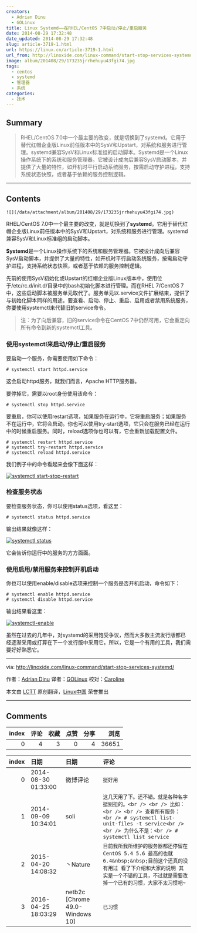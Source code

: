 ```yaml
---
creators:
  - Adrian Dinu
  - GOLinux
title: Linux Systemd——在RHEL/CentOS 7中启动/停止/重启服务
date: 2014-08-29 17:32:48
date_updated: 2014-08-29 17:32:48
slug: article-3719-1.html
url: https://linux.cn/article-3719-1.html
url_from: http://linoxide.com/linux-command/start-stop-services-systemd/
image: album/201408/29/173235jrrhehuyu43fgi74.jpg
tags:
  - centos
  - systemd
  - 管理器
  - 系统
categories:
  - 技术
---
```


## Summary

> RHEL/CentOS 7.0中一个最主要的改变，就是切换到了systemd。它用于替代红帽企业版Linux前任版本中的SysV和Upstart，对系统和服务进行管理。systemd兼容SysV和Linux标准组的启动脚本。Systemd是一个Linux操作系统下的系统和服务管理器。它被设计成向后兼容SysV启动脚本，并提供了大量的特性，如开机时平行启动系统服务，按需启动守护进程，支持系统状态快照，或者基于依赖的服务控制逻辑。

***

<!-- more -->

## Contents

`![](/data/attachment/album/201408/29/173235jrrhehuyu43fgi74.jpg)`

RHEL/CentOS 7.0中一个最主要的改变，就是切换到了**systemd**。它用于替代红帽企业版Linux前任版本中的SysV和Upstart，对系统和服务进行管理。systemd兼容SysV和Linux标准组的启动脚本。

**Systemd**是一个Linux操作系统下的系统和服务管理器。它被设计成向后兼容SysV启动脚本，并提供了大量的特性，如开机时平行启动系统服务，按需启动守护进程，支持系统状态快照，或者基于依赖的服务控制逻辑。

先前的使用SysV初始化或Upstart的红帽企业版Linux版本中，使用位于/etc/rc.d/init.d/目录中的bash初始化脚本进行管理。而在RHEL 7/CentOS 7中，这些启动脚本被服务单元取代了。服务单元以.service文件扩展结束，提供了与初始化脚本同样的用途。要查看、启动、停止、重启、启用或者禁用系统服务，你要使用systemctl来代替旧的service命令。

> 
> 注：为了向后兼容，旧的service命令在CentOS 7中仍然可用，它会重定向所有命令到新的systemctl工具。
> 
> 
> 

### 使用systemctl来启动/停止/重启服务

要启动一个服务，你需要使用如下命令：

```shell
# systemctl start httpd.service
```

这会启动httpd服务，就我们而言，Apache HTTP服务器。

要停掉它，需要以root身份使用该命令：

```shell
# systemctl stop httpd.service
```

要重启，你可以使用restart选项，如果服务在运行中，它将重启服务；如果服务不在运行中，它将会启动。你也可以使用try-start选项，它只会在服务已经在运行中的时候重启服务。同时，reload选项你也可以有，它会重新加载配置文件。

```shell
# systemctl restart httpd.service
# systemctl try-restart httpd.service
# systemctl reload httpd.service
```

我们例子中的命令看起来会像下面这样：

[![systemctl start-stop-restart](https://camo.githubusercontent.com/c48466bdace319ac5de6170de3ab30e50b04fc00/687474703a2f2f6c696e6f786964652e636f6d2f77702d636f6e74656e742f75706c6f6164732f323031342f30382f73797374656d63746c2d73746172742d73746f702d726573746172742e676966)](https://camo.githubusercontent.com/c48466bdace319ac5de6170de3ab30e50b04fc00/687474703a2f2f6c696e6f786964652e636f6d2f77702d636f6e74656e742f75706c6f6164732f323031342f30382f73797374656d63746c2d73746172742d73746f702d726573746172742e676966)

### 检查服务状态

要检查服务状态，你可以使用status选项，看这里：

```shell
# systemctl status httpd.service
```

输出结果就像这样：

[![systemctl status](https://camo.githubusercontent.com/2051c28c1b00a4f865115bfa13a894998e395a30/687474703a2f2f6c696e6f786964652e636f6d2f77702d636f6e74656e742f75706c6f6164732f323031342f30382f73797374656d63746c2d7374617475732e676966)](https://camo.githubusercontent.com/2051c28c1b00a4f865115bfa13a894998e395a30/687474703a2f2f6c696e6f786964652e636f6d2f77702d636f6e74656e742f75706c6f6164732f323031342f30382f73797374656d63746c2d7374617475732e676966)

它会告诉你运行中的服务的方方面面。

### 使用启用/禁用服务来控制开机启动

你也可以使用enable/disable选项来控制一个服务是否开机启动，命令如下：

```shell
# systemctl enable httpd.service
# systemctl disable httpd.service
```

输出结果看这里：

[![systemctl-enable](https://camo.githubusercontent.com/214f58a29c28aa1c162fc401890625e35d648a54/687474703a2f2f6c696e6f786964652e636f6d2f77702d636f6e74656e742f75706c6f6164732f323031342f30382f73797374656d63746c2d656e61626c652e676966)](https://camo.githubusercontent.com/214f58a29c28aa1c162fc401890625e35d648a54/687474703a2f2f6c696e6f786964652e636f6d2f77702d636f6e74656e742f75706c6f6164732f323031342f30382f73797374656d63746c2d656e61626c652e676966)

虽然在过去的几年中，对systemd的采用饱受争议，然而大多数主流发行版都已经逐渐采用或打算在下一个发行版中采用它。所以，它是一个有用的工具，我们需要好好熟悉它。

---

via: <http://linoxide.com/linux-command/start-stop-services-systemd/>

作者：[Adrian Dinu](http://linoxide.com/author/adriand/) 译者：[GOLinux](https://github.com/GOLinux) 校对：[Caroline](https://github.com/carolinewuyan)

本文由 [LCTT](https://github.com/LCTT/TranslateProject) 原创翻译，[Linux中国](https://linux.cn/) 荣誉推出

***

## Comments


|   index |   评论 |   收藏 |   点赞 |   分享 |   浏览 |
|--------:|-------:|-------:|-------:|-------:|-------:|
|       0 |      4 |      3 |      0 |      4 |  36651 |

|   index | 日期                | 日期                            | 评论                                                                                                                                                                                                  |
|--------:|:--------------------|:--------------------------------|:------------------------------------------------------------------------------------------------------------------------------------------------------------------------------------------------------|
|       0 | 2014-08-30 01:33:00 | 微博评论                        | `挺好用`                                                                                                                                                                                              |
|       1 | 2014-09-09 10:34:01 | soli                            | `这几天用了下。还不错。就是各种名字挺别扭的。<br /> <br /> 比如：<br /> <br /> 查看所有服务： <br /> # systemctl list-unit-files -t service<br /> <br /> 为什么不是：<br /> # systemctl list service` |
|       2 | 2015-04-20 14:08:32 | 丶Nature                        | `目前我所我所维护的服务器都还停留在CentOS 5.4 5.6 最高的也就6.4&nbsp;&nbsp;目前这个还真的没有用过 看了下介绍和大家的说明 其实是一个不错的工具，不过就是需要改掉一个已有的习惯，大家不太习惯吧~`       |
|       3 | 2016-04-25 18:03:29 | netb2c [Chrome 49.0-Windows 10] | `已习惯`                                                                                                                                                                                              |
